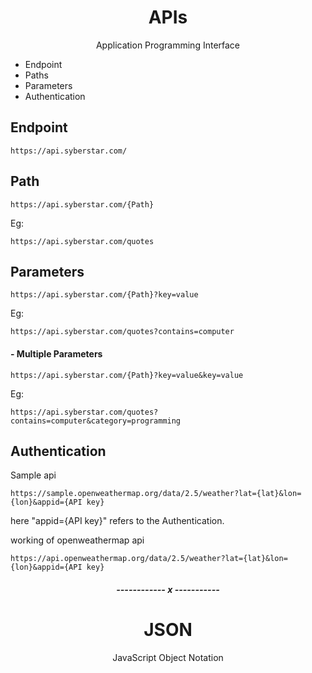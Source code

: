 <h1 align=center>APIs</h1>
<p align=center>Application Programming Interface</p>

- Endpoint
- Paths
- Parameters
- Authentication

<h2>Endpoint</h2>

```
https://api.syberstar.com/
```
<h2>Path</h2>

```
https://api.syberstar.com/{Path}
```
Eg:

```
https://api.syberstar.com/quotes
```
<h2>Parameters</h2>

```
https://api.syberstar.com/{Path}?key=value
```

Eg:

```
https://api.syberstar.com/quotes?contains=computer
```
<h4>- Multiple Parameters</h4>

```
https://api.syberstar.com/{Path}?key=value&key=value
```

Eg:

```
https://api.syberstar.com/quotes?contains=computer&category=programming
```

<h2>Authentication</h2>
Sample api

```
https://sample.openweathermap.org/data/2.5/weather?lat={lat}&lon={lon}&appid={API key}
```
<p>here "appid={API key}" refers to the Authentication.</p>

 working of openweathermap api

```
https://api.openweathermap.org/data/2.5/weather?lat={lat}&lon={lon}&appid={API key}
```

<h5 align=center>------------ x -----------<h5>

<h1 align=center>JSON</h1>
<p align=center>JavaScript Object Notation</p>


